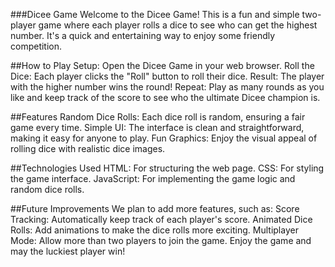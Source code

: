 ###Dicee Game
Welcome to the Dicee Game! This is a fun and simple two-player game where each player rolls a dice to see who can get the highest number. It's a quick and entertaining way to enjoy some friendly competition.

##How to Play
Setup: Open the Dicee Game in your web browser.
Roll the Dice: Each player clicks the "Roll" button to roll their dice.
Result: The player with the higher number wins the round!
Repeat: Play as many rounds as you like and keep track of the score to see who the ultimate Dicee champion is.


##Features
Random Dice Rolls: Each dice roll is random, ensuring a fair game every time.
Simple UI: The interface is clean and straightforward, making it easy for anyone to play.
Fun Graphics: Enjoy the visual appeal of rolling dice with realistic dice images.


##Technologies Used
HTML: For structuring the web page.
CSS: For styling the game interface.
JavaScript: For implementing the game logic and random dice rolls.


##Future Improvements
We plan to add more features, such as:
Score Tracking: Automatically keep track of each player's score.
Animated Dice Rolls: Add animations to make the dice rolls more exciting.
Multiplayer Mode: Allow more than two players to join the game.
Enjoy the game and may the luckiest player win!